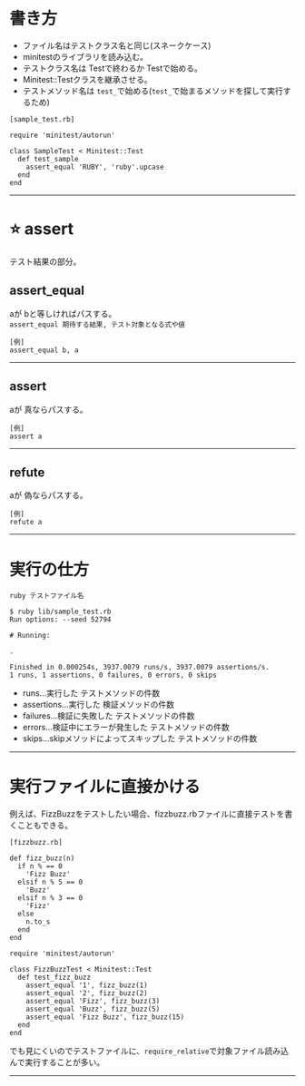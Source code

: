 # 書き方
- ファイル名はテストクラス名と同じ(スネークケース)
- minitestのライブラリを読み込む。
- テストクラス名は Testで終わるか Testで始める。
- Minitest::Testクラスを継承させる。
- テストメソッド名は `test_`で始める(`test_`で始まるメソッドを探して実行するため)
~~~
[sample_test.rb]

require 'minitest/autorun'

class SampleTest < Minitest::Test
  def test_sample
    assert_equal 'RUBY', 'ruby'.upcase
  end
end
~~~
***

# ⭐️ assert
テスト結果の部分。

## assert_equal
aが bと等しければパスする。  
`assert_equal 期待する結果, テスト対象となる式や値`
~~~
[例]
assert_equal b, a
~~~
***

## assert
aが 真ならパスする。
~~~
[例]
assert a
~~~
***

## refute
aが 偽ならパスする。
~~~
[例]
refute a
~~~
***

# 実行の仕方
`ruby テストファイル名`
~~~
$ ruby lib/sample_test.rb 
Run options: --seed 52794

# Running:

.

Finished in 0.000254s, 3937.0079 runs/s, 3937.0079 assertions/s.
1 runs, 1 assertions, 0 failures, 0 errors, 0 skips
~~~
- runs...実行した テストメソッドの件数
- assertions...実行した 検証メソッドの件数
- failures...検証に失敗した テストメソッドの件数
- errors...検証中にエラーが発生した テストメソッドの件数
- skips...skipメソッドによってスキップした テストメソッドの件数
***

# 実行ファイルに直接かける
例えば、FizzBuzzをテストしたい場合、fizzbuzz.rbファイルに直接テストを書くこともできる。
~~~
[fizzbuzz.rb]

def fizz_buzz(n)
  if n % == 0
    'Fizz Buzz'
  elsif n % 5 == 0
    'Buzz'
  elsif n % 3 == 0
    'Fizz'
  else
    n.to_s
  end
end

require 'minitest/autorun'

class FizzBuzzTest < Minitest::Test
  def test_fizz_buzz
    assert_equal '1', fizz_buzz(1)
    assert_equal '2', fizz_buzz(2)
    assert_equal 'Fizz', fizz_buzz(3)
    assert_equal 'Buzz', fizz_buzz(5)
    assert_equal 'Fizz Buzz', fizz_buzz(15)
  end
end
~~~
でも見にくいのでテストファイルに、`require_relative`で対象ファイル読み込んで実行することが多い。
***


